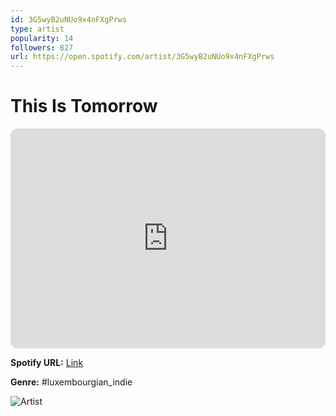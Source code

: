 ```yaml
---
id: 3G5wyB2uNUo9x4nFXgPrws
type: artist
popularity: 14
followers: 827
url: https://open.spotify.com/artist/3G5wyB2uNUo9x4nFXgPrws
---
```

# This Is Tomorrow

<iframe style="border-radius:12px" src="https://open.spotify.com/embed/artist/3G5wyB2uNUo9x4nFXgPrws" width="100%" height="352" frameBorder="0" allowfullscreen="" allow="autoplay; clipboard-write; encrypted-media; fullscreen; picture-in-picture" loading="lazy"></iframe>

**Spotify URL:** [Link](https://open.spotify.com/artist/3G5wyB2uNUo9x4nFXgPrws)

**Genre:**  #luxembourgian_indie

![Artist](https://i.scdn.co/image/ab6761610000e5eb1446cef3015f1955f09a657a)
